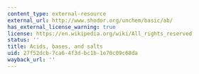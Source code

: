 ```yaml
---
content_type: external-resource
external_url: http://www.shodor.org/unchem/basic/ab/
has_external_license_warning: true
license: https://en.wikipedia.org/wiki/All_rights_reserved
status: ''
title: Acids, bases, and salts
uid: 27f52dcb-7ca6-4f3d-bc1b-1e70c09c68da
wayback_url: ''
---
```

